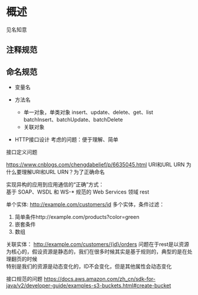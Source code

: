 # 概述

见名知意

## 注释规范

## 命名规范

- 变量名
- 方法名
  - 单一对象，单类对象
    insert、update、delete、get、list  
    batchInsert、batchUpdate、batchDelete  
  - 关联对象

- HTTP接口设计
  考虑的问题：便于理解、简单
  
接口定义问题

https://www.cnblogs.com/chengdabelief/p/6635045.html URI和URL URN
为什么要理解URI和URL URN？为了正确命名

实现异构的应用到应用通信的“正确”方式：  
基于 SOAP、WSDL 和 WS-* 规范的 Web Services 领域
rest

单个实体: http://example.com/customers/id
多个实体，条件过滤：
  1. 简单条件http://example.com/products?color=green 
  2. 嵌套条件
  3. 数组

关联实体：
  http://example.com/customers/{id}/orders
问题在于rest是以资源为核心的，假设资源是静态的，我们在很多时候其实是基于规则的，典型的是在处理翻页的时候  
特别是我们的资源是动态变化的，ID不会变化，但是其他属性会动态变化  

接口规范的问题
https://docs.aws.amazon.com/zh_cn/sdk-for-java/v2/developer-guide/examples-s3-buckets.html#create-bucket

